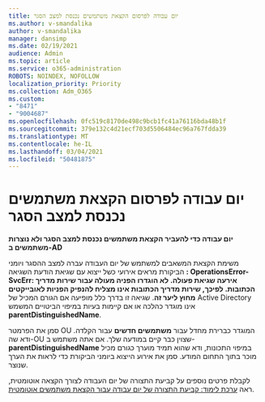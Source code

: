 ```yaml
---
title: יום עבודה לפרסום הקצאת משתמשים נכנסת למצב הסגר
ms.author: v-smandalika
author: v-smandalika
manager: dansimp
ms.date: 02/19/2021
audience: Admin
ms.topic: article
ms.service: o365-administration
ROBOTS: NOINDEX, NOFOLLOW
localization_priority: Priority
ms.collection: Adm_O365
ms.custom:
- "8471"
- "9004687"
ms.openlocfilehash: 0fc519c8170de498c9bcb1fc41a76116bda48b1f
ms.sourcegitcommit: 379e132c4d21ecf703d5506484ec96a767fdda39
ms.translationtype: MT
ms.contentlocale: he-IL
ms.lasthandoff: 03/04/2021
ms.locfileid: "50481875"
---
```

# <a name="workday-to-ad-user-provisioning-goes-into-quarantine-state"></a>יום עבודה לפרסום הקצאת משתמשים נכנסת למצב הסגר

**יום עבודה כדי להעביר הקצאת משתמשים נכנסת למצב הסגר ולא נוצרות משתמשים ב-AD**

משימת הקצאת המשאבים למשתמש של יום העבודה עברה למצב ההסגר ויומני הביקורת מראים אירועי כשל ייצוא עם שגיאת הודעת השגיאה **: OperationsError-SvcErr: אירעה שגיאת פעולה. לא הוגדרו הפניה מעולה עבור שירות מדריך הכתובות. לפיכך, שירות מדריך הכתובות אינו מצליח להנפיק הפניות לאובייקטים מחוץ ליער זה**. שגיאה זו בדרך כלל מופיעה אם הגורם המכיל של Active Directory אינו מוגדר כהלכה או אם קיימות בעיות במיפוי הביטויים המשמש **parentDistinguishedName**.

סמן את הפרמטר OU המוגדר כברירת מחדל עבור **משתמשים חדשים** עבור הקלדה. ודא שה-OU שצוין כבר קיים במודעה שלך. אם אתה משתמש ב- **parentDistinguishedName** במיפוי התכונות, ודא שהוא תמיד מוערך כגורם מכיל מוכר בתוך התחום המודע. סמן את אירוע הייצוא ביומני הביקורת כדי לראות את הערך שנוצר.

לקבלת פרטים נוספים על קביעת התצורה של יום העבודה לצורך הקצאה אוטומטית, ראה [ערכת לימוד: קביעת התצורה של יום עבודה עבור הקצאת משתמשים אוטומטית](https://docs.microsoft.com/azure/active-directory/saas-apps/workday-inbound-tutorial).

